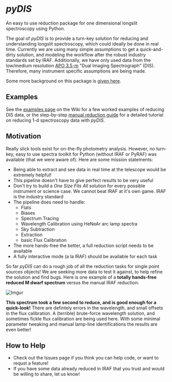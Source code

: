 # *pyDIS*
An easy to use reduction package for one dimensional longslit spectroscopy using Python. 

The goal of *pyDIS* is to provide a turn-key solution for reducing and understanding longslit spectroscopy, which could ideally be done in real time. Currently we are using many simple assumptions to get a quick-and-dirty solution, and modeling the workflow after the robust industry standards set by IRAF. Additionally, we have only used data from the low/medium resolution [APO 3.5-m](http://www.apo.nmsu.edu) "Dual Imaging Spectrograph" (DIS). Therefore, many instrument specific assumptions are being made.

Some more background on this package is [given here](http://jradavenport.github.io/2015/04/01/spectra.html).


## Examples
See the [examples page](https://github.com/jradavenport/pydis/wiki/Examples) on the Wiki for a few worked examples of reducing DIS data, or the step-by-step [manual reduction guide](https://github.com/jradavenport/pydis/wiki/Manual-Reduction-Guide) for a detailed tutorial on reducing 1-d spectroscopy data with *pyDIS*.


## Motivation
Really slick tools exist for on-the-fly photometry analysis. However, no turn-key, easy to use spectra toolkit for Python (without IRAF or PyRAF) was available (that we were aware of). Here are some mission statements:

- Being able to extract and see data in real time at the telescope would be extremely helpful!
- This pipeline doesn't have to give perfect results to be very useful
- Don't try to build a *One Size Fits All* solution for every possible instrument or science case. We cannot beat IRAF at it's own game. IRAF is the industry standard
- The pipeline does need to handle:
	- Flats 
	- Biases 
	- Spectrum Tracing
	- Wavelength Calibration using HeNeAr arc lamp spectra
	- Sky Subtraction
	- Extraction
	- basic Flux Calibration
- The more hands-free the better, a full reduction script needs to be available
- A fully interactive mode (a la IRAF) should be available for each task

So far *pyDIS* can do a rough job of all the reduction tasks for single point sources objects! We are seeking more data to test it against, to help refine the solution and find bugs. Here is one example of a **totally hands-free reduced M dwarf spectrum** versus the manual IRAF reduction:

![Imgur](http://i.imgur.com/4Y55NZHl.png)

**This spectrum took a few second to reduce, and is good enough for a quick-look!** There are defintely errors in the wavelength, and small offsets in the flux calibration. A (terrible) brute-force wavelength solution, and sometimes fickle flux calibration are being used here. With some minimal parameter tweaking and manual lamp-line identifications the results are even better!



## How to Help

- Check out the Issues page if you think you can help code, or want to requst a feature! 
- If you have some data already reduced in IRAF that you trust and would be willing to share, let us know!